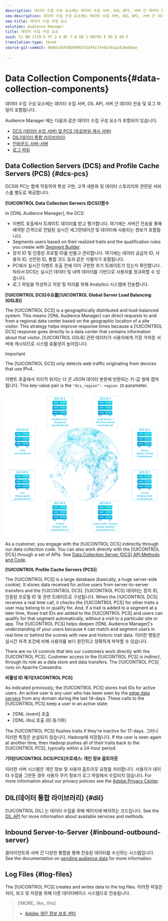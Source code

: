 ```yaml
---
description: 데이터 수집 구성 요소에는 데이터 수집 서버, DIL API, 서버 간 데이터 전송 및 로그 파일이 포함됩니다.
seo-description: 데이터 수집 구성 요소에는 데이터 수집 서버, DIL API, 서버 간 데이터 전송 및 로그 파일이 포함됩니다.
seo-title: 데이터 수집 구성 요소
solution: Audience Manager
title: 데이터 수집 구성 요소
uuid: 51 BB 1719-5 FF 2-4 BC 7-8 EB 1-98795 E 05 D 08 F
translation-type: tm+mt
source-git-commit: 0b9da38fd8b999637bdf6c3fe6af8aa2426eb6ae

---
```



# Data Collection Components{#data-collection-components}

데이터 수집 구성 요소에는 데이터 수집 서버, DIL API, 서버 간 데이터 전송 및 로그 파일이 포함됩니다.

<!-- 

c_compcollect.xml

 -->

Audience Manager 에는 다음과 같은 데이터 수집 구성 요소가 포함되어 있습니다.

* [DCS (데이터 수집 서버) 및 PCS (프로파일 캐시 서버)](../../reference/system-components/components-data-collection.md#dcs-pcs)
* [DIL(데이터 통합 라이브러리)](../../reference/system-components/components-data-collection.md#dil)
* [인바운드 서버-서버](../../reference/system-components/components-data-collection.md#inbound-outbound-server)
* [로그 파일](../../reference/system-components/components-data-collection.md#log-files)

## Data Collection Servers (DCS) and Profile Cache Servers (PCS) {#dcs-pcs}

DCS와 PC는 함께 작동하여 특성 구현, 고객 세분화 및 데이터 스토리지와 관련된 서비스를 별도로 제공합니다.

**[!UICONTROL Data Collection Servers (DCS)]함수**

In [!DNL Audience Manager], the DCS:

* 이벤트 호출에서 트레이트 데이터를 받고 평가합니다. 여기에는 서버간 전송을 통해 예약된 간격으로 전달된 실시간 세그먼테이션 및 데이터에 사용되는 정보가 포함됩니다.
* Segments users based on their realized traits and the qualification rules you create with [Segment Builder](../../features/segments/segment-builder.md#topic_E166819D26B94A868376BA54E10E4B74).
* 장치 ID 및 인증된 프로필 ID를 만들고 관리합니다. 여기에는 데이터 공급자 ID, 사용자 ID, 선언된 ID, 통합 코드 등과 같은 식별자가 포함됩니다.
* PC에서 실시간 이벤트 호출 전에 이미 구현한 추가 트레이트가 있는지 확인합니다. 따라서 DCS는 실시간 데이터 및 내역 데이터를 기반으로 사용자를 정규화할 수 있습니다.
* 로그 파일을 작성하고 저장 및 처리를 위해 Analytics 시스템에 전송합니다.

**[!UICONTROL DCS]수요를[!UICONTROL Global Server Load Balancing (GSLB)]**

The [!UICONTROL DCS] is a geographically distributed and load-balanced system. This means [!DNL Audience Manager] can direct requests to and from a regional data center based on the geographic location of a site visitor. This strategy helps improve response times because a [!UICONTROL DCS] response goes directly to a data center that contains information about that visitor. [!UICONTROL GSLB] 관련 데이터가 사용자에게 가장 가까운 서버에 캐시되므로 시스템 효율성이 높아집니다.

>[!IMPORTANT]
>
>The [!UICONTROL DCS] only detects web traffic originating from devices that use IPv4.

이벤트 호출에서 지리적 위치는 더 큰 JSON 데이터 본문에 반환되는 키-값 쌍에 캡처됩니다. This key-value pair is the `"dcs_region": region ID` parameter.

![](assets/dcs-map.png)

As a customer, you engage with the [!UICONTROL DCS] indirectly through our data collection code. You can also work directly with the [!UICONTROL DCS] through a set of APIs. See [Data Collection Server (DCS) API Methods and Code](../../api/dcs-intro/dcs-event-calls/dcs-event-calls.md).

**[!UICONTROL Profile Cache Servers (PCS)]**

The [!UICONTROL PCS] is a large database (basically, a huge server-side cookie). It stores data received for active users from server-to-server transfers and the [!UICONTROL DCS]. [!UICONTROL PCS] 데이터는 장치 ID, 인증된 프로필 ID 및 관련 트레이트로 구성됩니다. When the [!UICONTROL DCS] receives a real time call, it checks the [!UICONTROL PCS] for other traits a user may belong to or qualify for. And, if a trait is added to a segment at a later time, those trait IDs are added to the [!UICONTROL PCS] and users can qualify for that segment automatically, without a visit to a particular site or app. The [!UICONTROL PCS] helps deepen [!DNL Audience Manager]&#39;s understanding of your users because it can match and segment users in real time or behind the scenes with new and historic trait data. 이러한 행동은 실시간 자격 조건에 비해 사용자를 보다 완전하고 정확하게 파악할 수 있습니다.

There are no UI controls that lets our customers work directly with the [!UICONTROL PCS]. Customer access to the [!UICONTROL PCS] is indirect, through its role as a data store and data transfers. The [!UICONTROL PCS] runs on Apache Cassandra.

**비활성 ID 제거[!UICONTROL PCS]**

As indicated previously, the [!UICONTROL PCS] stores trait IDs for active users. An active user is any user who has been seen by the [edge data servers](../../reference/system-components/components-edge.md) from any domain during the last 14-days. These calls to the [!UICONTROL PCS] keep a user in an active state:

* [!DNL /event] 호출
* [!DNL /ibs] 호출 (ID 동기화)

<!-- 

Removed /dpm calls from the bulleted list. /dpm calls have been deprecated.

 -->

The [!UICONTROL PCS] flushes traits if they&#39;re inactive for 17-days. 그러나 이러한 특징은 손실되지 않습니다. Hadoop에 저장됩니다. If the user is seen again at another time, then Hadoop pushes all of their traits back to the [!UICONTROL PCS], typically within a 24-hour period.

**기타[!UICONTROL DCS/PCS]프로세스: 개인 정보 옵트아웃**

이러한 서버 시스템은 개인 정보 및 사용자 옵트아웃 요청을 처리합니다. 사용자가 데이터 수집을 그만둔 경우 사용자 쿠키 정보가 로그 파일에서 수집되지 않습니다. For more information about our privacy policies see the [Adobe Privacy Center](https://www.adobe.com/privacy/advertising-services.html).

## DIL(데이터 통합 라이브러리) {#dil}

[!UICONTROL DIL] 는 데이터 수집을 위해 페이지에 배치하는 코드입니다. See the [DIL API](../../dil/dil-overview.md) for more information about available services and methods.

## Inbound Server-to-Server {#inbound-outbound-server}

클라이언트와 서버 간 다양한 통합을 통해 전송된 데이터를 수신하는 시스템입니다. See the documentation on [sending audience data](/help/using/integration/sending-audience-data/real-time-data-integration/real-time-tech-specs.md) for more information.

## Log Files {#log-files}

The [!UICONTROL PCS] creates and writes data to the log files. 이러한 파일은 처리, 보고 및 저장을 위해 다른 데이터베이스 시스템으로 전송됩니다.

>[!MORE_ like_ this]
>
>* [Adobe 개인 정보 보호 센터](https://www.adobe.com/privacy.html)

